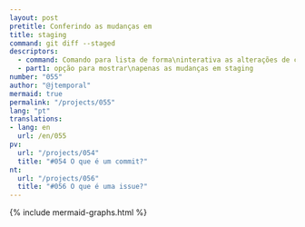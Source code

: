 ```yaml
---
layout: post
pretitle: Conferindo as mudanças em 
title: staging
command: git diff --staged
descriptors:
  - command: Comando para lista de forma\ninterativa as alterações de cada arquivo
  - part1: opção para mostrar\napenas as mudanças em staging
number: "055"
author: "@jtemporal"
mermaid: true
permalink: "/projects/055"
lang: "pt"
translations:
- lang: en
  url: /en/055
pv:
  url: "/projects/054"
  title: "#054 O que é um commit?"
nt:
  url: "/projects/056"
  title: "#056 O que é uma issue?"
---
```


{% include mermaid-graphs.html %}
